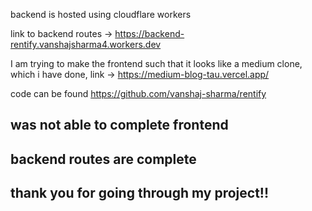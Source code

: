 backend is hosted using cloudflare workers

link to backend routes ->
https://backend-rentify.vanshajsharma4.workers.dev

I am trying to make the frontend such that it looks like a medium clone, which i have done, link -> https://medium-blog-tau.vercel.app/

code can be found
https://github.com/vanshaj-sharma/rentify

## was not able to complete frontend

## backend routes are complete

## thank you for going through my project!!
